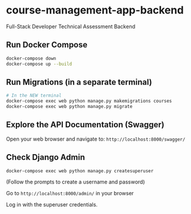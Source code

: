 # course-management-app-backend
Full-Stack Developer Technical Assessment Backend

## Run Docker Compose

```sh
docker-compose down
docker-compose up --build
```

## Run Migrations (in a separate terminal)

```sh
# In the NEW terminal
docker-compose exec web python manage.py makemigrations courses
docker-compose exec web python manage.py migrate
```

## Explore the API Documentation (Swagger)

Open your web browser and navigate to: `http://localhost:8000/swagger/`


## Check Django Admin

```bash
docker-compose exec web python manage.py createsuperuser
```
(Follow the prompts to create a username and password)

Go to `http://localhost:8000/admin/` in your browser

Log in with the superuser credentials.
